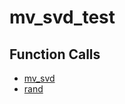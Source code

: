 # mv_svd_test

## Function Calls
- [mv_svd](CSD/kCSD/ica/kCsd1D_ICA/STICA_UTIL/mv_svd.md)
- [rand](CSD/kCSD/ica/kCsd1D_ICA/STICA_UTIL/rand.md)
